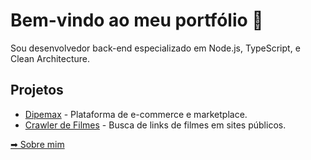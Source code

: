 # Bem-vindo ao meu portfólio 👋

Sou desenvolvedor back-end especializado em Node.js, TypeScript, e Clean Architecture.

## Projetos
- [Dipemax](https://github.com/seuusuario/dipemax) - Plataforma de e-commerce e marketplace.
- [Crawler de Filmes](https://github.com/seuusuario/crawler-filmes) - Busca de links de filmes em sites públicos.

[➡ Sobre mim](sobre.md)
